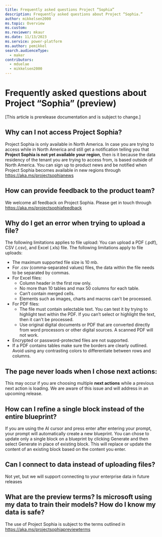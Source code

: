 ```yaml
---
title: Frequently asked questions Project “Sophia” 
description: Frequently asked questions about Project “Sophia.”
author: mikkelsen2000
ms.topic: Overview
ms.custom: 
ms.reviewer: mkaur
ms.date: 11/13/2023
ms.service: power-platform
ms.author: pemikkel
search.audienceType:
  - maker
contributors:
  - mduelae
  - mikkelsen2000
---
```


# Frequently asked questions about Project “Sophia” (preview)

[This article is prerelease documentation and is subject to change.]

## Why can I not access Project Sophia?
Project Sophia is only available in North America. In case you are trying to access while in North America and still get a notification telling you that **Project Sophia is not yet available your region**, then is it because the data residency of the tenant you are trying to access from, is based outside of North America. You can sign up to product news and be notified when Project Sophia becomes available in new regions through https://aka.ms/projectsophianews 

## How can provide feedback to the product team?
We welcome all feedback on Project Sophia. Please get in touch through https://aka.ms/projectsophiafeedback  

## Why do I get an error when trying to upload a file?
The following limitations applies to file upload:
You can upload a PDF (.pdf), CSV (.csv), and Excel (.xls) file. The following limitations apply to file uploads:

- The maximum supported file size is 10 mb.
- For .csv (comma-separated values) files, the data within the file needs to be separated by commas. 
- For Excel files:
  - Column header in the first row only.
  - No more than 10 tables and max 50 columns for each table.
  - Can’t contain merged cells.
  - Elements such as images, charts and macros can't be processed.
- For PDF files:
  - The file must contain selectable text. You can test it by trying to highlight text within the PDF. If you can’t select or highlight the text, then it can't be processed.
  - Use original digital documents or PDF that are converted directly from word processors or other digital sources. A scanned PDF will not work.
-	Encrypted or password-protected files are not supported.
- If a PDF contains tables make sure the borders are clearly outlined. Avoid using any contrasting colors to differentiate between rows and columns.

## The page never loads when I chose next actions:
This may occur if you are choosing multiple **next actions** while a previous next action is loading. We are aware of this issue and will address in an upcoming release. 

## How can I refine a single block instead of the entire blueprint?
If you are using the AI cursor and press enter after entering your prompt, your prompt will automatically create a new blueprint. You can chose to update only a single block on a blueprint by clicking Generate and then select Generate in place of existing block. This will replace or update the content of an existing block based on the content you enter.

## Can I connect to data instead of uploading files? 
Not yet, but we will support connecting to your enterprise data in future releases

## What are the preview terms? Is microsoft using my data to train their models? How do I know my data is safe?

The use of Project Sophia is subject to the terms outlined in https://aka.ms/projectsophiapreviewterms
